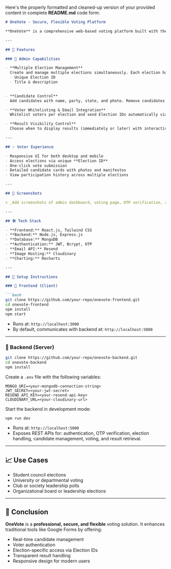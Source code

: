 Here's the properly formatted and cleaned-up version of your provided content in complete **README.md** code form:

````markdown
# OneVote - Secure, Flexible Voting Platform

**OneVote** is a comprehensive web-based voting platform built with the **MERN stack** (MongoDB, Express.js, React.js, Node.js). It delivers a secure, transparent, and user-friendly voting experience designed for educational institutions, societies, and organizations.

---

## 🚀 Features

### 🔧 Admin Capabilities

- **Multiple Election Management**  
  Create and manage multiple elections simultaneously. Each election has:
  - Unique Election ID
  - Title & description
  

- **Candidate Control**  
  Add candidates with name, party, state, and photo. Remove candidates even during active elections to handle disqualifications or withdrawals.

- **Voter Whitelisting & Email Integration**  
  Whitelist voters per election and send Election IDs automatically via email using Resend API.

- **Result Visibility Control**  
  Choose when to display results (immediately or later) with interactive bar charts built with Recharts.

---

## 💡 Voter Experience

- Responsive UI for both desktop and mobile  
- Access elections via unique **Election ID**  
- One-click vote submission  
- Detailed candidate cards with photos and manifestos  
- View participation history across multiple elections

---

## 📸 Screenshots

> _Add screenshots of admin dashboard, voting page, OTP verification, result chart, etc._

---

## 🛠️ Tech Stack

- **Frontend:** React.js, Tailwind CSS  
- **Backend:** Node.js, Express.js  
- **Database:** MongoDB  
- **Authentication:** JWT, Bcrypt, OTP  
- **Email API:** Resend  
- **Image Hosting:** Cloudinary  
- **Charting:** Recharts

---

## 🚧 Setup Instructions

### 🔹 Frontend (Client)

```bash
git clone https://github.com/your-repo/onevote-frontend.git
cd onevote-frontend
npm install
npm start
````

* Runs at: `http://localhost:3000`
* By default, communicates with backend at: `http://localhost:5000`

---

### 🔹 Backend (Server)

```bash
git clone https://github.com/your-repo/onevote-backend.git
cd onevote-backend
npm install
```

Create a `.env` file with the following variables:

```env
MONGO_URI=<your-mongodb-connection-string>
JWT_SECRET=<your-jwt-secret>
RESEND_API_KEY=<your-resend-api-key>
CLOUDINARY_URL=<your-cloudinary-url>
```

Start the backend in development mode:

```bash
npm run dev
```

* Runs at: `http://localhost:5000`
* Exposes REST APIs for: authentication, OTP verification, election handling, candidate management, voting, and result retrieval.

---

## 📈 Use Cases

* Student council elections
* University or departmental voting
* Club or society leadership polls
* Organizational board or leadership elections

---

## 🎯 Conclusion

**OneVote** is a **professional, secure, and flexible** voting solution. It enhances traditional tools like Google Forms by offering:

* Real-time candidate management
* Voter authentication
* Election-specific access via Election IDs
* Transparent result handling
* Responsive design for modern users
